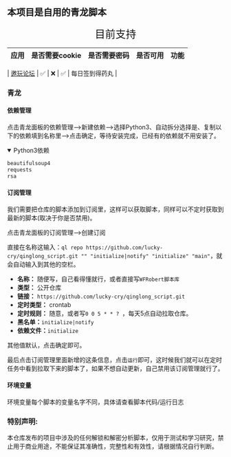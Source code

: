## 本项目是自用的青龙脚本


<center> <font face="黑体" size=5>目前支持</font></center>

| 应用                                          | 是否需要cookie | 是否需要密码 | 是否可用 | 功能                                                        |
|---------------------------------------------|------------|--------|------|-----------------------------------------------------------|

| [邀玩论坛](https://invites.fun/)                | ✅          | ❌      | ✅    | 每日签到得药丸                                              |




### 青龙

#### 依赖管理

点击青龙面板的依赖管理——>新建依赖——>选择Python3、自动拆分选择是、复制以下的依赖填到名称里——>点击确定，等待安装完成，已经有的依赖就不用安装了。

<details open>
<summary>Python3依赖</summary>




```tex
beautifulsoup4
requests
rsa
```

</details>


#### 订阅管理

我们需要把仓库的脚本添加到订阅里，这样可以获取脚本，同样可以不定时获取到最新的脚本(取决于你是否禁用)。

点击青龙面板的订阅管理——>创建订阅

直接在名称这输入：`ql repo https://github.com/lucky-cry/qinglong_script.git "" "initialize|notify" "initialize" "main"`，就会自动输入到其他的空栏。

- **名称：** 随便写，自己看得懂就行，或者直接写`WFRobert脚本库`
- **类型：** 公开仓库
- **链接：** `https://github.com/lucky-cry/qinglong_script.git`
- **定时类型：** crontab
- **定时规则：** 随意，或者写`0 0 5 * * ? `，每天5点自动拉取仓库。
- **黑名单：**`initialize|notify`
- **依赖文件：**`initialize`

其他值默认，点击确定即可。

最后点击订阅管理里面新增的这条信息，点击`运行`即可，这时候我们就可以在定时任务中看到拉取下来的脚本了，如果不想自动更新，自己禁用该订阅管理就行了。

#### 环境变量

环境变量每个脚本的变量名字不同，具体请查看脚本代码/运行日志


### 特别声明:

本仓库发布的项目中涉及的任何解锁和解密分析脚本，仅用于测试和学习研究，禁止用于商业用途，不能保证其准确性，完整性和有效性，请根据情况自行判断。
